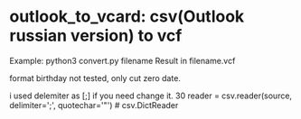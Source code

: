 # outlook_to_vcard: csv(Outlook russian version) to vcf
Example: python3 convert.py filename
Result in filename.vcf

format birthday not tested, only cut zero date.

i used delemiter as [;] if you need change it.
30 reader = csv.reader(source, delimiter=';', quotechar='"') # csv.DictReader
